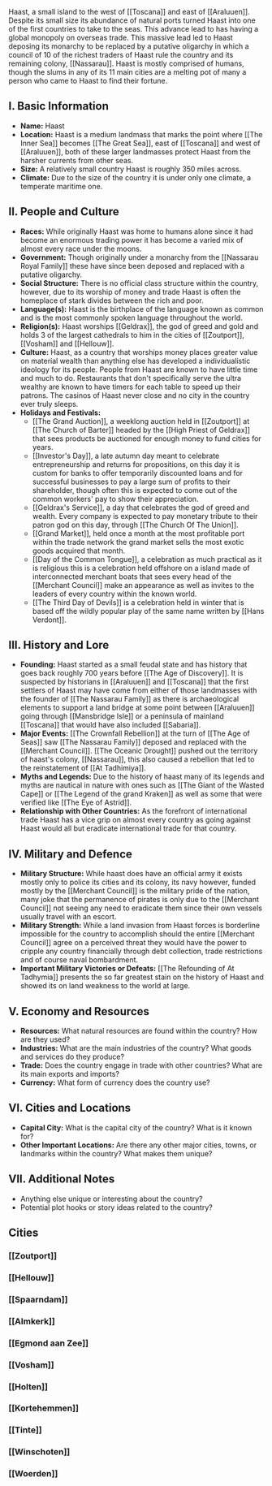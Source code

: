 Haast, a small island to the west of [[Toscana]] and east of [[Araluuen]]. Despite its small size its abundance of natural ports turned Haast into one of the first countries to take to the seas. This advance lead to has having a global monopoly on overseas trade. This massive lead led to Haast deposing its monarchy to be replaced by a putative oligarchy in which a council of 10 of the richest traders of Haast rule the country and its remaining colony, [[Nassarau]]. Haast is mostly comprised of humans, though the slums in any of its 11 main cities are a melting pot of many a person who came to Haast to find their fortune.

## **I. Basic Information**

- **Name:** Haast
- **Location:** Haast is a medium landmass that marks the point where [[The Inner Sea]] becomes [[The Great Sea]], east of [[Toscana]] and west of [[Araluuen]], both of these larger landmasses protect Haast from the harsher currents from other seas.
- **Size:** A relatively small country Haast is roughly 350 miles across.
- **Climate:** Due to the size of the country it is under only one climate, a temperate maritime one.

## **II. People and Culture**

- **Races:** While originally Haast was home to humans alone since it had become an enormous trading power it has become a varied mix of almost every race under the moons.
- **Government:** Though originally under a monarchy from the [[Nassarau Royal Family]] these have since been deposed and replaced with a putative oligarchy.
- **Social Structure:** There is no official class structure within the country, however, due to its worship of money and trade Haast is often the homeplace of stark divides between the rich and poor.
- **Language(s):** Haast is the birthplace of the language known as common and is the most commonly spoken language throughout the world.
- **Religion(s):** Haast worships [[Geldrax]], the god of greed and gold and holds 3 of the largest cathedrals to him in the cities of [[Zoutport]], [[Vosham]] and [[Hellouw]].
- **Culture:** Haast, as a country that worships money places greater value on material wealth than anything else has developed a individualistic ideology for its people. People from Haast are known to have little time and much to do. Restaurants that don't specifically serve the ultra wealthy are known to have timers for each table to speed up their patrons. The casinos of Haast never close and no city in the country ever truly sleeps.
- **Holidays and Festivals:** 
	- [[The Grand Auction]], a weeklong auction held in [[Zoutport]] at [[The Church of Barter]] headed by the [[High Priest of Geldrax]] that sees products be auctioned for enough money to fund cities for years.
	- [[Investor's Day]], a late autumn day meant to celebrate entrepreneurship and returns for propositions, on this day it is custom for banks to offer temporarily discounted loans and for successful businesses to pay a large sum of profits to their shareholder, though often this is expected to come out of the common workers' pay to show their appreciation.
	- [[Geldrax's Service]], a day that celebrates the god of greed and wealth. Every company is expected to pay monetary tribute to their patron god on this day, through [[The Church Of The Union]]. 
	- [[Grand Market]], held once a month at the most profitable port within the trade network the grand market sells the most exotic goods acquired that month.
	- [[Day of the Common Tongue]], a celebration as much practical as it is religious this is a celebration held offshore on a island made of interconnected merchant boats that sees every head of the [[Merchant Council]] make an appearance as well as invites to the leaders of every country within the known world.
	- [[The Third Day of Devils]] is a celebration held in winter that is based off the wildly popular play of the same name written by [[Hans Verdont]].

## **III. History and Lore**

- **Founding:** Haast started as a small feudal state and has history that goes back roughly 700 years before [[The Age of Discovery]]. It is suspected by historians in [[Araluuen]] and [[Toscana]] that the first settlers of Haast may have come from either of those landmasses with the founder of [[The Nassarau Family]] as there is archaeological elements to support a land bridge at some point between [[Araluuen]] going through [[Mansbridge Isle]] or a peninsula of mainland [[Toscana]] that would have also included [[Sabaria]].
- **Major Events:** [[The Crownfall Rebellion]] at the turn of [[The Age of Seas]] saw [[The Nassarau Family]] deposed and replaced with the [[Merchant Council]]. [[The Oceanic Drought]] pushed out the territory of haast's colony, [[Nassarau]], this also caused a rebellion that led to the reinstatement of [[At Tadhimiya]].
- **Myths and Legends:** Due to the history of haast many of its legends and myths are nautical in nature with ones such as [[The Giant of the Wasted Cape]] or [[The Legend of the grand Kraken]] as well as some that were verified like [[The Eye of Astrid]].
- **Relationship with Other Countries:** As the forefront of international trade Haast has a vice grip on almost every country as going against Haast would all but eradicate international trade for that country.

## **IV. Military and Defence**

- **Military Structure:** While haast does have an official army it exists mostly only to police its cities and its colony, its navy however, funded mostly by the [[Merchant Council]] is the military pride of the nation, many joke that the permanence of pirates is only due to the [[Merchant Council]] not seeing any need to eradicate them since their own vessels usually travel with an escort.
- **Military Strength:** While a land invasion from Haast forces is borderline impossible for the country to accomplish should the entire [[Merchant Council]] agree on a perceived threat they would have the power to cripple any country financially through debt collection, trade restrictions and of course naval bombardment.
- **Important Military Victories or Defeats:** [[The Refounding of At Tadhymia]] presents the so far greatest stain on the history of Haast and showed its on land weakness to the world at large.

## **V. Economy and Resources**

- **Resources:** What natural resources are found within the country? How are they used?
- **Industries:** What are the main industries of the country? What goods and services do they produce?
- **Trade:** Does the country engage in trade with other countries? What are its main exports and imports?
- **Currency:** What form of currency does the country use?

## **VI. Cities and Locations**

- **Capital City:** What is the capital city of the country? What is it known for?
- **Other Important Locations:** Are there any other major cities, towns, or landmarks within the country? What makes them unique?

## **VII. Additional Notes**

- Anything else unique or interesting about the country?
- Potential plot hooks or story ideas related to the country?
## Cities
### [[Zoutport]]
### [[Hellouw]]
### [[Spaarndam]]
### [[Almkerk]]
### [[Egmond aan Zee]]
### [[Vosham]]
### [[Holten]]
### [[Kortehemmen]]
### [[Tinte]]
### [[Winschoten]]
### [[Woerden]]
